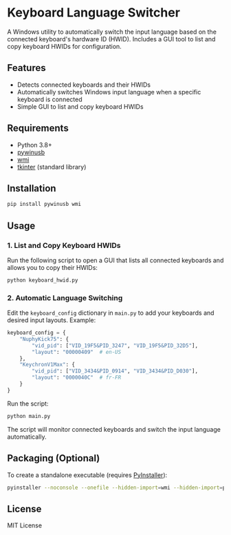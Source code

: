 # Keyboard Language Switcher

A Windows utility to automatically switch the input language based on the connected keyboard's hardware ID (HWID). Includes a GUI tool to list and copy keyboard HWIDs for configuration.

## Features
- Detects connected keyboards and their HWIDs
- Automatically switches Windows input language when a specific keyboard is connected
- Simple GUI to list and copy keyboard HWIDs

## Requirements
- Python 3.8+
- [pywinusb](https://pypi.org/project/pywinusb/)
- [wmi](https://pypi.org/project/WMI/)
- [tkinter](https://docs.python.org/3/library/tkinter.html) (standard library)

## Installation
```bash
pip install pywinusb wmi
```

## Usage
### 1. List and Copy Keyboard HWIDs
Run the following script to open a GUI that lists all connected keyboards and allows you to copy their HWIDs:

```bash
python keyboard_hwid.py
```

### 2. Automatic Language Switching
Edit the `keyboard_config` dictionary in `main.py` to add your keyboards and desired input layouts. Example:

```python
keyboard_config = {
    "NuphyKick75": {
        "vid_pid": ["VID_19F5&PID_3247", "VID_19F5&PID_32D5"],
        "layout": "00000409"  # en-US
    },
    "KeychronV1Max": {
        "vid_pid": ["VID_3434&PID_0914", "VID_3434&PID_D030"],
        "layout": "0000040C"  # fr-FR
    }
}
```

Run the script:
```bash
python main.py
```

The script will monitor connected keyboards and switch the input language automatically.

## Packaging (Optional)
To create a standalone executable (requires [PyInstaller](https://pyinstaller.org/)):
```bash
pyinstaller --noconsole --onefile --hidden-import=wmi --hidden-import=pyautogui main.py
```

## License
MIT License 